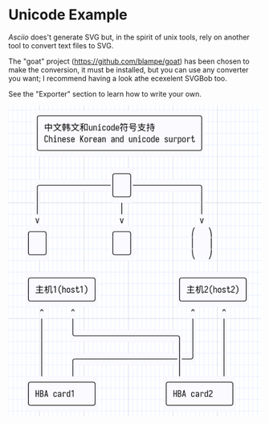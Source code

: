 # Unicode Example

*Asciio* does't generate SVG but, in the spirit of unix tools, rely on another tool
to convert text files to SVG.

The "goat" project (https://github.com/blampe/goat) has been chosen to make the conversion, it must be installed, but you can use any converter you want; I recommend having a look athe ecexelent SVGBob too.

See the "Exporter" section to learn how to write your own.


![Unicode](https://github.com/nkh/P5-App-Asciio/blob/master/screencasts/asciio_unicode.png)

